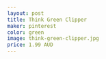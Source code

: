 ```yaml
---
layout: post
title: Think Green Clipper
maker: pinterest 
color: green
image: think-green-clipper.jpg
price: 1.99 AUD
---
```

